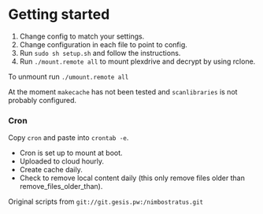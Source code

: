 # Getting started
1. Change config to match your settings.
2. Change configuration in each file to point to config.
3. Run `sudo sh setup.sh` and follow the instructions.
4. Run `./mount.remote all` to mount plexdrive and decrypt by using rclone.

To unmount run `./umount.remote all`

At the moment `makecache` has not been tested and `scanlibraries` is not probably configured.

### Cron
Copy `cron` and paste into `crontab -e`.

 - Cron is set up to mount at boot.
 - Uploaded to cloud hourly.
 - Create cache daily.
 - Check to remove local content daily (this only remove files older than remove_files_older_than).

Original scripts from `git://git.gesis.pw:/nimbostratus.git`